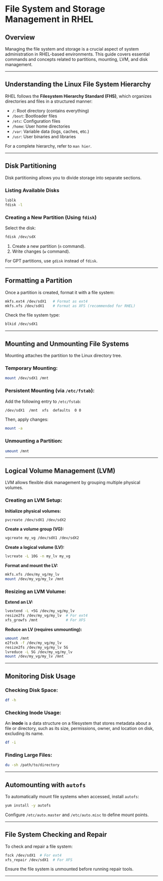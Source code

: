 # File System and Storage Management in RHEL

## Overview

Managing the file system and storage is a crucial aspect of system administration in RHEL-based environments. This guide covers essential commands and concepts related to partitions, mounting, LVM, and disk management.

---

## Understanding the Linux File System Hierarchy

RHEL follows the **Filesystem Hierarchy Standard (FHS)**, which organizes directories and files in a structured manner:

- `/`: Root directory (contains everything)
- `/boot`: Bootloader files
- `/etc`: Configuration files
- `/home`: User home directories
- `/var`: Variable data (logs, caches, etc.)
- `/usr`: User binaries and libraries

For a complete hierarchy, refer to `man hier`.

---

## Disk Partitioning

Disk partitioning allows you to divide storage into separate sections.

### Listing Available Disks

```bash
lsblk
fdisk -l
```

### Creating a New Partition (Using `fdisk`)

Select the disk:
```bash
fdisk /dev/sdX
```

1. Create a new partition (`n` command).
2. Write changes (`w` command).

For GPT partitions, use `gdisk` instead of `fdisk`.

---

## Formatting a Partition

Once a partition is created, format it with a file system:
```bash
mkfs.ext4 /dev/sdX1   # Format as ext4
mkfs.xfs /dev/sdX1    # Format as XFS (recommended for RHEL)
```

Check the file system type:
```bash
blkid /dev/sdX1
```

---

## Mounting and Unmounting File Systems

Mounting attaches the partition to the Linux directory tree.

### Temporary Mounting:

```bash
mount /dev/sdX1 /mnt
```

### Persistent Mounting (via `/etc/fstab`):

Add the following entry to `/etc/fstab`:
```bash
/dev/sdX1  /mnt  xfs  defaults  0 0
```

Then, apply changes:
```bash
mount -a
```

### Unmounting a Partition:

```bash
umount /mnt
```

---

## Logical Volume Management (LVM)

LVM allows flexible disk management by grouping multiple physical volumes.

### Creating an LVM Setup:

**Initialize physical volumes:**
```bash
pvcreate /dev/sdX1 /dev/sdX2
```

**Create a volume group (VG):**
```bash
vgcreate my_vg /dev/sdX1 /dev/sdX2
```

**Create a logical volume (LV):**
```bash
lvcreate -L 10G -n my_lv my_vg
```

**Format and mount the LV:**
```bash
mkfs.xfs /dev/my_vg/my_lv
mount /dev/my_vg/my_lv /mnt
```

### Resizing an LVM Volume:

**Extend an LV:**
```bash
lvextend -L +5G /dev/my_vg/my_lv
resize2fs /dev/my_vg/my_lv  # For ext4
xfs_growfs /mnt             # For XFS
```

**Reduce an LV (requires unmounting):**
```bash
umount /mnt
e2fsck -f /dev/my_vg/my_lv
resize2fs /dev/my_vg/my_lv 5G
lvreduce -L 5G /dev/my_vg/my_lv
mount /dev/my_vg/my_lv /mnt
```


---

## Monitoring Disk Usage

### Checking Disk Space:

```bash
df -h
```

### Checking Inode Usage:

An **inode** is a data structure on a filesystem that stores metadata about a file or directory, such as its size, permissions, owner, and location on disk, excluding its name.

```bash
df -i
```

### Finding Large Files:

```bash
du -sh /path/to/directory
```

---

## Automounting with `autofs`

To automatically mount file systems when accessed, install `autofs`:
```bash
yum install -y autofs
```

Configure `/etc/auto.master` and `/etc/auto.misc` to define mount points.

---

## File System Checking and Repair

To check and repair a file system:
```bash
fsck /dev/sdX1  # For ext4
xfs_repair /dev/sdX1  # For XFS
```

Ensure the file system is unmounted before running repair tools.

---
